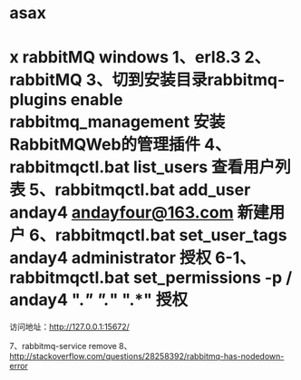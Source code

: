 # asax
x
rabbitMQ windows
1、erl8.3
2、rabbitMQ
3、切到安装目录rabbitmq-plugins enable rabbitmq_management 安装 RabbitMQWeb的管理插件
4、rabbitmqctl.bat list_users 查看用户列表
5、rabbitmqctl.bat add_user anday4 andayfour@163.com 新建用户
6、rabbitmqctl.bat set_user_tags anday4 administrator 授权
6-1、rabbitmqctl.bat set_permissions -p / anday4 ".*" ".*" ".*" 授权
=======
访问地址：http://127.0.0.1:15672/

7、rabbitmq-service remove
8、http://stackoverflow.com/questions/28258392/rabbitmq-has-nodedown-error
